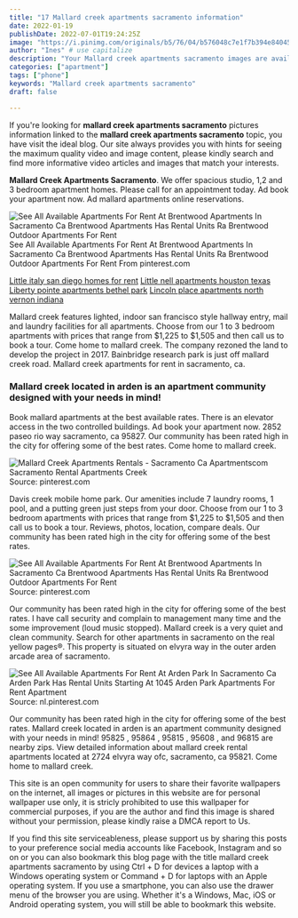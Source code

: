 ```yaml
---
title: "17 Mallard creek apartments sacramento information"
date: 2022-01-19
publishDate: 2022-07-01T19:24:25Z
image: "https://i.pinimg.com/originals/b5/76/04/b576048c7e1f7b394e840456b8ff5820.jpg"
author: "Ines" # use capitalize
description: "Your Mallard creek apartments sacramento images are available in this site. Mallard creek apartments sacramento are a topic that is being searched for and liked by netizens now. You can Find and Download the Mallard creek apartments sacramento files here. Find and Download all royalty-free photos."
categories: ["apartment"]
tags: ["phone"]
keywords: "Mallard creek apartments sacramento"
draft: false

---
```


If you're looking for **mallard creek apartments sacramento** pictures information linked to the **mallard creek apartments sacramento** topic, you have visit the ideal  blog.  Our site always  provides you with  hints  for seeing  the maximum  quality video and image  content, please kindly search and find more informative video articles and images  that match your interests.

**Mallard Creek Apartments Sacramento**. We offer spacious studio, 1,2 and 3 bedroom apartment homes. Please call for an appointment today. Ad book your apartment now. Ad mallard apartments online reservations.

![See All Available Apartments For Rent At Brentwood Apartments In Sacramento Ca Brentwood Apartments Has Rental Units Ra Brentwood Outdoor Apartments For Rent](https://i.pinimg.com/originals/7c/18/98/7c1898000ac9223e0dc7100b8efb0609.jpg "See All Available Apartments For Rent At Brentwood Apartments In Sacramento Ca Brentwood Apartments Has Rental Units Ra Brentwood Outdoor Apartments For Rent")
See All Available Apartments For Rent At Brentwood Apartments In Sacramento Ca Brentwood Apartments Has Rental Units Ra Brentwood Outdoor Apartments For Rent From pinterest.com

[Little italy san diego homes for rent](/little-italy-san-diego-homes-for-rent/)
[Little nell apartments houston texas](/little-nell-apartments-houston-texas/)
[Liberty pointe apartments bethel park](/liberty-pointe-apartments-bethel-park/)
[Lincoln place apartments north vernon indiana](/lincoln-place-apartments-north-vernon-indiana/)

Mallard creek features lighted, indoor san francisco style hallway entry, mail and laundry facilities for all apartments. Choose from our 1 to 3 bedroom apartments with prices that range from $1,225 to $1,505 and then call us to book a tour. Come home to mallard creek. The company rezoned the land to develop the project in 2017. Bainbridge research park is just off mallard creek road. Mallard creek apartments for rent in sacramento, ca.

### Mallard creek located in arden is an apartment community designed with your needs in mind!

Book mallard apartments at the best available rates. There is an elevator access in the two controlled buildings. Ad book your apartment now. 2852 paseo rio way sacramento, ca 95827. Our community has been rated high in the city for offering some of the best rates. Come home to mallard creek.


![Mallard Creek Apartments Rentals - Sacramento Ca Apartmentscom Sacramento Rental Apartments Creek](https://i.pinimg.com/originals/68/f1/b1/68f1b1091a9f07aaa2c5d84436356393.jpg "Mallard Creek Apartments Rentals - Sacramento Ca Apartmentscom Sacramento Rental Apartments Creek")
Source: pinterest.com

Davis creek mobile home park. Our amenities include 7 laundry rooms, 1 pool, and a putting green just steps from your door. Choose from our 1 to 3 bedroom apartments with prices that range from $1,225 to $1,505 and then call us to book a tour. Reviews, photos, location, compare deals. Our community has been rated high in the city for offering some of the best rates.

![See All Available Apartments For Rent At Brentwood Apartments In Sacramento Ca Brentwood Apartments Has Rental Units Ra Brentwood Outdoor Apartments For Rent](https://i.pinimg.com/originals/7c/18/98/7c1898000ac9223e0dc7100b8efb0609.jpg "See All Available Apartments For Rent At Brentwood Apartments In Sacramento Ca Brentwood Apartments Has Rental Units Ra Brentwood Outdoor Apartments For Rent")
Source: pinterest.com

Our community has been rated high in the city for offering some of the best rates. I have call security and complain to management many time and the some improvement (loud music stopped). Mallard creek is a very quiet and clean community. Search for other apartments in sacramento on the real yellow pages®. This property is situated on elvyra way in the outer arden arcade area of sacramento.

![See All Available Apartments For Rent At Arden Park In Sacramento Ca Arden Park Has Rental Units Starting At 1045 Arden Park Apartments For Rent Apartment](https://i.pinimg.com/originals/b5/76/04/b576048c7e1f7b394e840456b8ff5820.jpg "See All Available Apartments For Rent At Arden Park In Sacramento Ca Arden Park Has Rental Units Starting At 1045 Arden Park Apartments For Rent Apartment")
Source: nl.pinterest.com

Our community has been rated high in the city for offering some of the best rates. Mallard creek located in arden is an apartment community designed with your needs in mind! 95825 , 95864 , 95815 , 95608 , and 96815 are nearby zips. View detailed information about mallard creek rental apartments located at 2724 elvyra way ofc, sacramento, ca 95821. Come home to mallard creek.

This site is an open community for users to share their favorite wallpapers on the internet, all images or pictures in this website are for personal wallpaper use only, it is stricly prohibited to use this wallpaper for commercial purposes, if you are the author and find this image is shared without your permission, please kindly raise a DMCA report to Us.

If you find this site serviceableness, please support us by sharing this posts to your preference social media accounts like Facebook, Instagram and so on or you can also bookmark this blog page with the title mallard creek apartments sacramento by using Ctrl + D for devices a laptop with a Windows operating system or Command + D for laptops with an Apple operating system. If you use a smartphone, you can also use the drawer menu of the browser you are using. Whether it's a Windows, Mac, iOS or Android operating system, you will still be able to bookmark this website.
